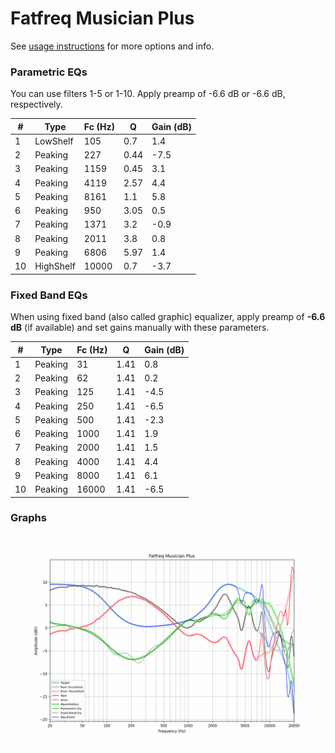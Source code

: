 # Fatfreq Musician Plus
See [usage instructions](https://github.com/jaakkopasanen/AutoEq#usage) for more options and info.

### Parametric EQs
You can use filters 1-5 or 1-10. Apply preamp of -6.6 dB or -6.6 dB, respectively.

|   # | Type      |   Fc (Hz) |    Q |   Gain (dB) |
|-----|-----------|-----------|------|-------------|
|   1 | LowShelf  |       105 | 0.7  |         1.4 |
|   2 | Peaking   |       227 | 0.44 |        -7.5 |
|   3 | Peaking   |      1159 | 0.45 |         3.1 |
|   4 | Peaking   |      4119 | 2.57 |         4.4 |
|   5 | Peaking   |      8161 | 1.1  |         5.8 |
|   6 | Peaking   |       950 | 3.05 |         0.5 |
|   7 | Peaking   |      1371 | 3.2  |        -0.9 |
|   8 | Peaking   |      2011 | 3.8  |         0.8 |
|   9 | Peaking   |      6806 | 5.97 |         1.4 |
|  10 | HighShelf |     10000 | 0.7  |        -3.7 |

### Fixed Band EQs
When using fixed band (also called graphic) equalizer, apply preamp of **-6.6 dB** (if available) and set gains manually with these parameters.

|   # | Type    |   Fc (Hz) |    Q |   Gain (dB) |
|-----|---------|-----------|------|-------------|
|   1 | Peaking |        31 | 1.41 |         0.8 |
|   2 | Peaking |        62 | 1.41 |         0.2 |
|   3 | Peaking |       125 | 1.41 |        -4.5 |
|   4 | Peaking |       250 | 1.41 |        -6.5 |
|   5 | Peaking |       500 | 1.41 |        -2.3 |
|   6 | Peaking |      1000 | 1.41 |         1.9 |
|   7 | Peaking |      2000 | 1.41 |         1.5 |
|   8 | Peaking |      4000 | 1.41 |         4.4 |
|   9 | Peaking |      8000 | 1.41 |         6.1 |
|  10 | Peaking |     16000 | 1.41 |        -6.5 |

### Graphs
![](./Fatfreq%20Musician%20Plus.png)
